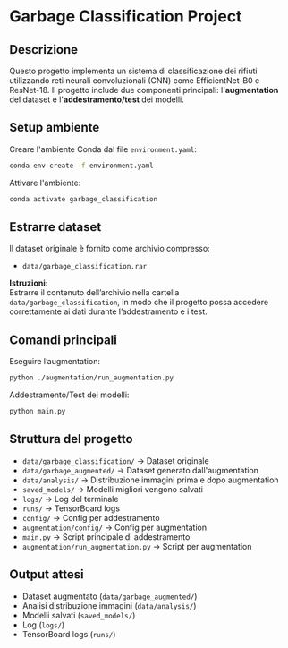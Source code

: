 # Garbage Classification Project

## Descrizione
Questo progetto implementa un sistema di classificazione dei rifiuti utilizzando reti neurali convoluzionali (CNN) come EfficientNet-B0 e ResNet-18. Il progetto include due componenti principali: l'**augmentation** del dataset e l'**addestramento/test** dei modelli.

## Setup ambiente

Creare l'ambiente Conda dal file `environment.yaml`:

```bash
conda env create -f environment.yaml
```
Attivare l'ambiente:
```bash
conda activate garbage_classification
```
## Estrarre dataset

Il dataset originale è fornito come archivio compresso:

- `data/garbage_classification.rar`

**Istruzioni:**  
Estrarre il contenuto dell’archivio nella cartella `data/garbage_classification`, in modo che il progetto possa accedere correttamente ai dati durante l’addestramento e i test.
 
## Comandi principali
Eseguire l’augmentation:
```bash
python ./augmentation/run_augmentation.py
```
Addestramento/Test dei modelli:
```bash
python main.py
```

## Struttura del progetto
- `data/garbage_classification/` → Dataset originale  
- `data/garbage_augmented/` → Dataset generato dall'augmentation  
- `data/analysis/` → Distribuzione immagini prima e dopo augmentation  
- `saved_models/` → Modelli migliori vengono salvati
- `logs/` → Log del terminale  
- `runs/` → TensorBoard logs  
- `config/` → Config per addestramento  
- `augmentation/config/` → Config per augmentation  
- `main.py` → Script principale di addestramento  
- `augmentation/run_augmentation.py` → Script per augmentation  

## Output attesi
- Dataset augmentato (`data/garbage_augmented/`)  
- Analisi distribuzione immagini (`data/analysis/`)  
- Modelli salvati (`saved_models/`)  
- Log (`logs/`)  
- TensorBoard logs (`runs/`)  

